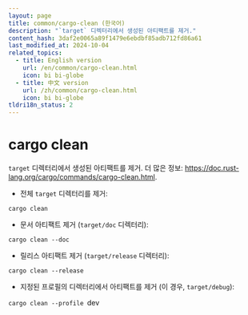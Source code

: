 ```yaml
---
layout: page
title: common/cargo-clean (한국어)
description: "`target` 디렉터리에서 생성된 아티팩트를 제거."
content_hash: 3daf2e0065a89f1479e6ebdbf85adb712fd86a61
last_modified_at: 2024-10-04
related_topics:
  - title: English version
    url: /en/common/cargo-clean.html
    icon: bi bi-globe
  - title: 中文 version
    url: /zh/common/cargo-clean.html
    icon: bi bi-globe
tldri18n_status: 2
---
```

# cargo clean

`target` 디렉터리에서 생성된 아티팩트를 제거.
더 많은 정보: <https://doc.rust-lang.org/cargo/commands/cargo-clean.html>.

- 전체 `target` 디렉터리를 제거:

`cargo clean`

- 문서 아티팩트 제거 (`target/doc` 디렉터리):

`cargo clean --doc`

- 릴리스 아티팩트 제거 (`target/release` 디렉터리):

`cargo clean --release`

- 지정된 프로필의 디렉터리에서 아티팩트를 제거 (이 경우, `target/debug`):

`cargo clean --profile `<span class="tldr-var badge badge-pill bg-dark-lm bg-white-dm text-white-lm text-dark-dm font-weight-bold">dev</span>
